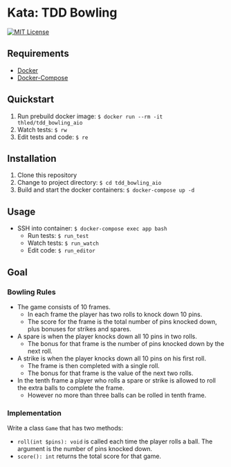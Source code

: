 # Kata: TDD Bowling

[![MIT License][license-badge]][license]

## Requirements

- [Docker][docker]
- [Docker-Compose][docker-compose]

## Quickstart

1. Run prebuild docker image: `$ docker run --rm -it thled/tdd_bowling_aio`
1. Watch tests: `$ rw`
1. Edit tests and code: `$ re`

## Installation

1. Clone this repository
1. Change to project directory: `$ cd tdd_bowling_aio`
1. Build and start the docker containers: `$ docker-compose up -d`

## Usage

- SSH into container: `$ docker-compose exec app bash`
  - Run tests: `$ run_test`
  - Watch tests: `$ run_watch`
  - Edit code: `$ run_editor`

## Goal

### Bowling Rules

- The game consists of 10 frames.
  - In each frame the player has two rolls to knock down 10 pins.
  - The score for the frame is the total number of pins knocked down, plus bonuses for strikes and spares.
- A spare is when the player knocks down all 10 pins in two rolls.
  - The bonus for that frame is the number of pins knocked down by the next roll.
- A strike is when the player knocks down all 10 pins on his first roll.
  - The frame is then completed with a single roll.
  - The bonus for that frame is the value of the next two rolls.
- In the tenth frame a player who rolls a spare or strike is allowed to roll the extra balls to complete the frame.
  - However no more than three balls can be rolled in tenth frame.

### Implementation

Write a class `Game` that has two methods:

- `roll(int $pins): void` is called each time the player rolls a ball.
The argument is the number of pins knocked down.
- `score(): int` returns the total score for that game.

[license-badge]: https://img.shields.io/badge/license-MIT-blue.svg
[license]: ./LICENSE
[docker]: https://docs.docker.com/install/
[docker-compose]: https://docs.docker.com/compose/install/

